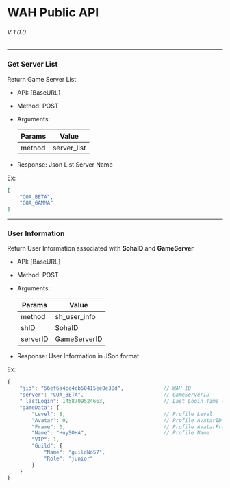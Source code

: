 # WAH Public API 
###### V 1.0.0

------

### Get Server List

Return Game Server List 

* API: [BaseURL]
* Method: POST
* Arguments:  

    | Params        | Value           
    | ------------- |-------------
    | method      | server_list
    
* Response: Json List Server Name

Ex:
```json
[
    "COA_BETA",
    "COA_GAMMA"
]
```

------

### User Information
Return User Information associated with **SohaID** and **GameServer**

* API: [BaseURL]
* Method: POST
* Arguments:  

    | Params        | Value           
    | ------------- |-------------
	| method      | sh_user_info
   | shID            | SohaID
   | serverID     | GameServerID

* Response: User Information in JSon format

Ex:
```javascript
{
    "jid": "56ef6a4cc4cb50415ee0e38d",             // WAH ID
    "server": "COA_BETA",                          // GameServerID
    "_lastLogin": 1458709524663,                   // Last Login Time (Unix time)
    "gameData": {
        "Level": 8,                                // Profile Level
        "Avatar": 0,                               // Profile AvatarID
        "Frame": 0,                                // Profile AvatarFrameID
        "Name": "HuySOHA",                         // Profile Name
        "VIP": 1,
        "Guild": {
            "Name": "guildNo57",
            "Role": "junior"
        }
    }
}
```